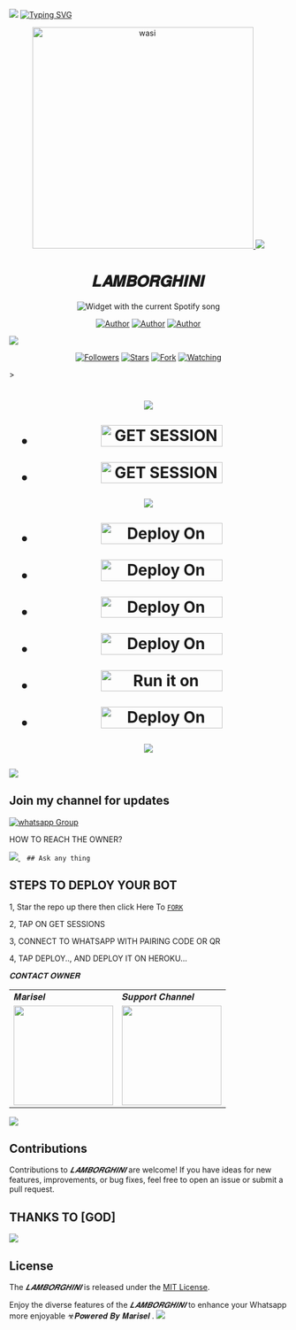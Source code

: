 <a><img src='https://i.imgur.com/LyHic3i.gif'/></a>
<a href="https://git.io/typing-svg"><img src="https://readme-typing-svg.demolab.com?font=Black+Ops+One&size=50&pause=1000&color=1BAFBAFF&center=true&width=910&height=100&lines=𝑳𝑨𝑴𝑩𝑶𝑹𝑮𝑯𝑰𝑵𝑰+;A+WHATSAPP+BOT;CREATED+BY+MARISEL" alt="Typing SVG" /></a>

<p align="center">  
  <a href="https://whatsapp.com/channel/0029Vajvy2kEwEjwAKP4SI0x">
    <img alt="wasi" height="400" src="https://telegra.ph/file/a4e5533c850b8c2b490e8.jpg">
    <a><img src='https://i.imgur.com/LyHic3i.gif'/></a>
   <h1 align="center">𝑳𝑨𝑴𝑩𝑶𝑹𝑮𝑯𝑰𝑵𝑰</h1>
  </a>
    <div align="center">
  <img src="https://spogit.vercel.app/api?theme=dark&rainbow=true&scan=true" alt="Widget with the current Spotify song"  />
</div>
 
</p>
<p align="center">
<a href="https://github.com/betingrich"><img title="Author" src="https://img.shields.io/badge/betingrich-black?style=for-the-badge&logo=Github"></a> <a href="https://whatsapp.com/channel/0029VaZuGSxEawdxZK9CzM0Y"><img title="Author" src="https://img.shields.io/badge/CHANNEL-black?style=for-the-badge&logo=whatsapp"></a> <a href="https://wa.me/254740007567"><img title="Author" src="https://img.shields.io/badge/CHAT US-black?style=for-the-badge&logo=whatsapp"></a>
<p/>
  <a><img src='https://i.imgur.com/LyHic3i.gif'/></a>
<p align="center">
<a href="https://github.com/betingrich?tab=followers"><img title="Followers" src="https://img.shields.io/github/followers/betingrich?label=Followers&style=social"></a>
<a href="https://github.com/betingrich/Lamborghini/stargazers/"><img title="Stars" src="https://img.shields.io/github/stars/betingrich/Lamborghini?&style=social"></a>
<a href="https://github.com/betingrich/Lamborghini/network/members"><img title="Fork" src="https://img.shields.io/github/forks/betingrich/Lamborghini?style=social"></a>
<a href="https://github.com/betingrich/Lamborghini/watchers"><img title="Watching" src="https://img.shields.io/github/watchers/betingrich/Lamborghini?label=Watching&style=social"></a>
</p>></a>                     

   <h1 align="center"                  



***



<a><img src='https://i.imgur.com/LyHic3i.gif'/></a>
</a></p>
- <a href="https://bugatti-session.onrender.com"><img title="GET SESSION OPT 1" src="https://img.shields.io/badge/GET SESSION OPT 1-h?color=pink&style=for-the-badge&logo=Lamborghini" width="220" height="38.45"/></a></p>


- <a href="https://joelsession1-4a8c04ad2935.herokuapp.com/pair"><img title="GET SESSION OPT 2" src="https://img.shields.io/badge/GET SESSION OPT 2-h?color=red&style=for-the-badge&logo=Lamborghini" width="220" height="38.45"/></a></p>

<a><img src='https://i.imgur.com/LyHic3i.gif'/></a>

</p>

- <a href="https://dashboard.heroku.com/new?button-url=https://github.com/betingrich/JEEP&template=https://github.com/betingrich/Lamborghini"><img title="Deploy On Render" src="https://img.shields.io/badge/DEPLOY ON HEROKU-h?color=yellow&style=for-the-badge&logo=Lamborghini" width="220" height="38.45"/></a></p>



- <a href="https://toystack.ai/"><img title="Deploy On Render" src="https://img.shields.io/badge/DEPLOY ON TOYSTACK-h?color=orange&style=for-the-badge&logo=Lamborghini" width="220" height="38.45"/></a></p>



- <a href="https://www.clever-cloud.com/"><img title="Deploy On Render" src="https://img.shields.io/badge/DEPLOY ON CLEVER-h?color=black&style=for-the-badge&logo=Lamborghini" width="220" height="38.45"/></a></p>

</p>

- <a href="https://render.com"><img title="Deploy On Render" src="https://img.shields.io/badge/DEPLOY ON RENDER-h?color=grey&style=for-the-badge&logo=lamborghini" width="220" height="38.45"/></a></p>

</p>

- <a href="https://uptimerobot.com"><img title="Run it on uptime" src="https://img.shields.io/badge/RUN ON UPTIME-h?color=blue&style=for-the-badge&logo=Lamborghini" width="220" height="38.45"/></a></p>

</p>

- <a href="https://github.com/betingrich/Lamborghini"><img title="Deploy On Render" src="https://img.shields.io/badge/DEV INFORMATION-h?color=grey&style=for-the-badge&logo=Lamborghini" width="220" height="38.45"/></a></p>


<a><img src='https://i.imgur.com/LyHic3i.gif'/></a>
</p>
   
##

<a><img src='https://i.imgur.com/LyHic3i.gif'/></a>
## Join my channel for updates
<a href="https://whatsapp.com/channel/0029Vajvy2kEwEjwAKP4SI0x" target="_blank">
    <img alt="whatsapp Group" src="https://img.shields.io/badge/ Whatsapp Support Channel -https://whatsapp.com/channel/0029Vajvy2kEwEjwAKP4SI0x?style=for-the-badge&logo=whatsapp&logoColor=white" />
  </a>
</p>


HOW TO REACH THE OWNER? 
 
   
   <a href="https://wa.me/254740007567">
    <img src="https://img.shields.io/badge/WhatsApp-25D366?style=for-the-badge&logo=whatsapp&logoColor=white" />
  </a>&nbsp;&nbsp;
   <a

    ## Ask any thing

</p>

## STEPS TO DEPLOY YOUR BOT


1, Star the repo up there then click Here To  [`FORK`](https://github.com/betingrich/Lamborghini/fork)

2, TAP ON GET SESSIONS



3, CONNECT TO WHATSAPP WITH PAIRING CODE OR QR



4, TAP DEPLOY.., AND DEPLOY IT ON HEROKU...

</p>

*𝐂𝐎𝐍𝐓𝐀𝐂𝐓 𝐎𝐖𝐍𝐄𝐑*

<table>
  <tr>
    <td>𝑴𝒂𝒓𝒊𝒔𝒆𝒍</td>
    <td>𝑺𝒖𝒑𝒑𝒐𝒓𝒕 𝑪𝒉𝒂𝒏𝒏𝒆𝒍</td>
  </tr>
  <tr>
    <td><a href="https://wa.me/254740007567?"><img src="https://telegra.ph/file/1d760821620fef8c313aa.jpg" width="180"</td>
    <td><a href="https://whatsapp.com/channel/0029Vajvy2kEwEjwAKP4SI0x"><img src="https://telegra.ph/file/768db9a29c199cf69f038.jpg" width="180"</td>
  </tr>
</table>

</p>

<a><img src='https://i.imgur.com/LyHic3i.gif'/></a>
## Contributions


Contributions to *𝑳𝑨𝑴𝑩𝑶𝑹𝑮𝑯𝑰𝑵𝑰* are welcome! If you have ideas for new features, improvements, or bug fixes, feel free to open an issue or submit a pull request.
## THANKS TO [GOD]
<a><img src='https://i.imgur.com/LyHic3i.gif'/></a>
## License

The *𝑳𝑨𝑴𝑩𝑶𝑹𝑮𝑯𝑰𝑵𝑰* is released under the [MIT License](https://opensource.org/licenses/MIT).

Enjoy the diverse features of the *𝑳𝑨𝑴𝑩𝑶𝑹𝑮𝑯𝑰𝑵𝑰*  to enhance your Whatsapp more enjoyable
☣𝑷𝒐𝒘𝒆𝒓𝒆𝒅 𝑩𝒚 𝑴𝒂𝒓𝒊𝒔𝒆𝒍
.
<a><img src='https://i.imgur.com/LyHic3i.gif'/></a>
